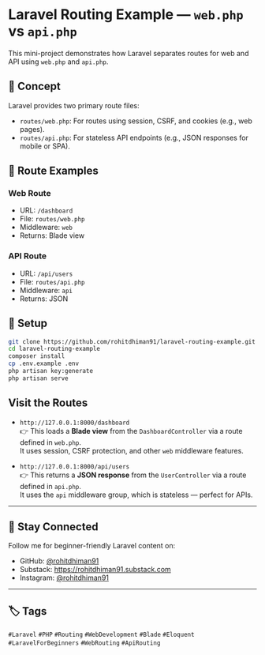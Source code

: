 # Laravel Routing Example — `web.php` vs `api.php`

This mini-project demonstrates how Laravel separates routes for web and API using `web.php` and `api.php`.

## 🧠 Concept

Laravel provides two primary route files:

- `routes/web.php`: For routes using session, CSRF, and cookies (e.g., web pages).
- `routes/api.php`: For stateless API endpoints (e.g., JSON responses for mobile or SPA).

## 📂 Route Examples

### Web Route
- URL: `/dashboard`
- File: `routes/web.php`
- Middleware: `web`
- Returns: Blade view

### API Route
- URL: `/api/users`
- File: `routes/api.php`
- Middleware: `api`
- Returns: JSON

## 🚀 Setup

```bash
git clone https://github.com/rohitdhiman91/laravel-routing-example.git
cd laravel-routing-example
composer install
cp .env.example .env
php artisan key:generate
php artisan serve
```

## Visit the Routes

- `http://127.0.0.1:8000/dashboard`  
  👉 This loads a **Blade view** from the `DashboardController` via a route defined in `web.php`.  
  It uses session, CSRF protection, and other `web` middleware features.

- `http://127.0.0.1:8000/api/users`  
  👉 This returns a **JSON response** from the `UserController` via a route defined in `api.php`.  
  It uses the `api` middleware group, which is stateless — perfect for APIs.

---

## 📩 Stay Connected

Follow me for beginner-friendly Laravel content on:

* GitHub: [@rohitdhiman91](https://github.com/rohitdhiman91)
* Substack: https://rohitdhiman91.substack.com
* Instagram: [@rohitdhiman91](https://instagram.com/rohitdhiman91)

---

## 🏷️ Tags

`#Laravel` `#PHP` `#Routing` `#WebDevelopment` `#Blade` `#Eloquent` `#LaravelForBeginners` `#WebRouting` `#ApiRouting`

```


